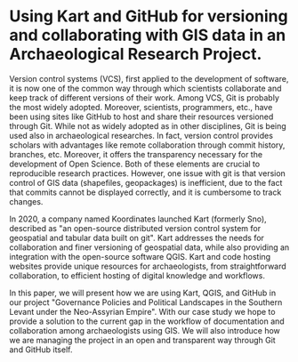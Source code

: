 # Using Kart and GitHub for versioning and collaborating with GIS data in an Archaeological Research Project.

Version control systems (VCS), first applied to the development of software, it is now one of the common way through which scientists collaborate and keep track of different versions of their work. Among VCS, Git is probably the most widely adopted. Moreover, scientists, programmers, etc., have been using sites like GitHub to host and share their resources versioned through Git. While not as widely adopted as in other disciplines, Git is being used also in archaeological researches. In fact, version control provides scholars with advantages like remote collaboration through commit history, branches, etc. Moreover, it offers the transparency necessary for the development of Open Science. Both of these elements are crucial to reproducible research practices. However, one issue with git is that version control of GIS data (shapefiles, geopackages) is inefficient, due to the fact that commits cannot be displayed correctly, and it is cumbersome to track changes.

In 2020, a company named Koordinates launched Kart (formerly Sno), described as "an open-source distributed version control system for geospatial and tabular data built on git". Kart addresses the needs for collaboration and finer versioning of geospatial data, while also providing an integration with the open-source software QGIS. Kart and code hosting websites provide unique resources for archaeologists, from straightforward collaboration, to efficient hosting of digital knowledge and workflows. 

In this paper, we will present how we are using Kart, QGIS, and GitHub in our project "Governance Policies and Political Landscapes in the Southern Levant under the Neo-Assyrian Empire". With our case study we hope to provide a solution to the current gap in the workflow of documentation and collaboration among archaeologists using GIS. We will also introduce how we are managing the project in an open and transparent way through Git and GitHub itself.
